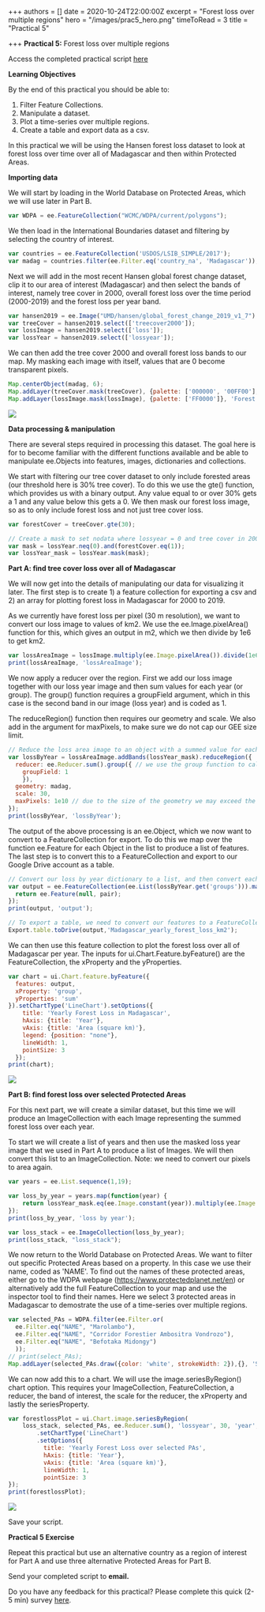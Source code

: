 +++
authors = []
date = 2020-10-24T22:00:00Z
excerpt = "Forest loss over multiple regions"
hero = "/images/prac5_hero.png"
timeToRead = 3
title = "Practical 5"

+++
**Practical 5:** Forest loss over multiple regions

Access the completed practical script [here](https://code.earthengine.google.com/?scriptPath=users%2Fjdmwhite%2FOTS-GEE4EC%3APractical_5%2FForest_loss_over_multiple_regions)

**Learning Objectives**

By the end of this practical you should be able to:

1. Filter Feature Collections.
2. Manipulate a dataset.
3. Plot a time-series over multiple regions.
4. Create a table and export data as a csv.

In this practical we will be using the Hansen forest loss dataset to look at forest loss over time over all of Madagascar and then within Protected Areas.

**Importing data**

We will start by loading in the World Database on Protected Areas, which we will use later in Part B.

```js
var WDPA = ee.FeatureCollection("WCMC/WDPA/current/polygons");
```

We then load in the International Boundaries dataset and filtering by selecting the country of interest.

```js
var countries = ee.FeatureCollection('USDOS/LSIB_SIMPLE/2017');
var madag = countries.filter(ee.Filter.eq('country_na', 'Madagascar'));
```

Next we will add in the most recent Hansen global forest change dataset, clip it to our area of interest (Madagascar) and then select the bands of interest, namely tree cover in 2000, overall forest loss over the time period (2000-2019) and the forest loss per year band.

```js
var hansen2019 = ee.Image("UMD/hansen/global_forest_change_2019_v1_7").clip(madag);
var treeCover = hansen2019.select(['treecover2000']);
var lossImage = hansen2019.select(['loss']);
var lossYear = hansen2019.select(['lossyear']);
```

We can then add the tree cover 2000 and overall forest loss bands to our map. My masking each image with itself, values that are 0 become transparent pixels.

```js
Map.centerObject(madag, 6);
Map.addLayer(treeCover.mask(treeCover), {palette: ['000000', '00FF00'], min: 0, max: 100}, 'Forest Cover');
Map.addLayer(lossImage.mask(lossImage), {palette: ['FF0000']}, 'Forest Loss');
```

![](/images/prac5_cover.png)

**Data processing & manipulation**

There are several steps required in processing this dataset. The goal here is for to become familiar with the different functions available and be able to manipulate ee.Objects into features, images, dictionaries and collections.

We start with filtering our tree cover dataset to only include forested areas (our threshold here is 30% tree cover). To do this we use the gte() function, which provides us with a binary output. Any value equal to or over 30% gets a 1 and any value below this gets a 0. We then mask our forest loss image, so as to only include forest loss and not just tree cover loss.

```js
var forestCover = treeCover.gte(30);

// Create a mask to set nodata where lossyear = 0 and tree cover in 2000 < 30%; apply the mask
var mask = lossYear.neq(0).and(forestCover.eq(1));
var lossYear_mask = lossYear.mask(mask);
```

**Part A: find tree cover loss over all of Madagascar**

We will now get into the details of manipulating our data for visualizing it later. The first step is to create 1) a feature collection for exporting a csv and 2) an array for plotting forest loss in Madagascar for 2000 to 2019.

As we currently have forest loss per pixel (30 m resolution), we want to convert our loss image to values of km2. We use the ee.Image.pixelArea() function for this, which gives an output in m2, which we then divide by 1e6 to get km2.

```js
var lossAreaImage = lossImage.multiply(ee.Image.pixelArea()).divide(1e6);
print(lossAreaImage, 'lossAreaImage');
```

We now apply a reducer over the region. First we add our loss image together with our loss year image and then sum values for each year (or group). The group() function requires a groupField argument, which in this case is the second band in our image (loss year) and is coded as 1.

The reduceRegion() function then requires our geometry and scale. We also add in the argument for maxPixels, to make sure we do not cap our GEE size limit.

```js
// Reduce the loss area image to an object with a summed value for each year
var lossByYear = lossAreaImage.addBands(lossYear_mask).reduceRegion({
  reducer: ee.Reducer.sum().group({ // we use the group function to calculate sum per year, and select the groupField 1 to specify lossYear
    groupField: 1
    }),
  geometry: madag,
  scale: 30,
  maxPixels: 1e10 // due to the size of the geometry we may exceed the maxPixels allowed, so we increase this to a large value
});
print(lossByYear, 'lossByYear');
```

The output of the above processing is an ee.Object, which we now want to convert to a FeatureCollection for export. To do this we map over the function ee.Feature for each Object in the list to produce a list of features. The last step is to convert this to a FeatureCollection and export to our Google Drive account as a table.

```js
// Convert our loss by year dictionary to a list, and then convert each valye to a feature for output.
var output = ee.FeatureCollection(ee.List(lossByYear.get('groups'))).map(function(pair) {
  return ee.Feature(null, pair);
});
print(output, 'output');

// To export a table, we need to convert our features to a FeatureCollection
Export.table.toDrive(output,'Madagascar_yearly_forest_loss_km2');
```

We can then use this feature collection to plot the forest loss over all of Madagascar per year. The inputs for ui.Chart.Feature.byFeature() are the FeatureCollection, the xProperty and the yProperties.

```js
var chart = ui.Chart.feature.byFeature({
  features: output,
  xProperty: 'group',
  yProperties: 'sum'
}).setChartType('LineChart').setOptions({
    title: 'Yearly Forest Loss in Madagascar',
    hAxis: {title: 'Year'},
    vAxis: {title: 'Area (square km)'},
    legend: {position: "none"},
    lineWidth: 1,
    pointSize: 3
  });
print(chart);
```

![](/images/prac5_loss_full.png)

**Part B: find forest loss over selected Protected Areas**

For this next part, we will create a similar dataset, but this time we will produce an ImageCollection with each Image representing the summed forest loss over each year.

To start we will create a list of years and then use the masked loss year image that we used in Part A to produce a list of Images. We will then convert this list to an ImageCollection. Note: we need to convert our pixels to area again.

```js
var years = ee.List.sequence(1,19);

var loss_by_year = years.map(function(year) {
    return lossYear_mask.eq(ee.Image.constant(year)).multiply(ee.Image.pixelArea()).divide(1e6).set('year', year);
});
print(loss_by_year, 'loss by year');

var loss_stack = ee.ImageCollection(loss_by_year);
print(loss_stack, "loss_stack");
```

We now return to the World Database on Protected Areas. We want to filter out specific Protected Areas based on a property. In this case we use their name, coded as 'NAME'. To find out the names of these protected areas, either go to the WDPA webpage (https://www.protectedplanet.net/en) or alternatively add the full FeatureCollection to your map and use the inspector tool to find their names. Here we select 3 protected areas in Madagascar to demostrate the use of a time-series over multiple regions.

```js
var selected_PAs = WDPA.filter(ee.Filter.or(
  ee.Filter.eq("NAME", "Marolambo"),
  ee.Filter.eq("NAME", "Corridor Forestier Ambositra Vondrozo"),
  ee.Filter.eq("NAME", "Befotaka Midongy")
  ));
// print(select_PAs);
Map.addLayer(selected_PAs.draw({color: 'white', strokeWidth: 2}),{}, 'Selected PAs');
```

We can now add this to a chart. We will use the image.seriesByRegion() chart option. This requires your ImageCollection, FeatureCollection, a reducer, the band of interest, the scale for the reducer, the xProperty and lastly the seriesProperty.

```js
var forestlossPlot = ui.Chart.image.seriesByRegion(
    loss_stack, selected_PAs, ee.Reducer.sum(), 'lossyear', 30, 'year', 'NAME')
        .setChartType('LineChart')
        .setOptions({
          title: 'Yearly Forest Loss over selected PAs',
          hAxis: {title: 'Year'},
          vAxis: {title: 'Area (square km)'},
          lineWidth: 1,
          pointSize: 3
});
print(forestlossPlot);
```

![](/images/prac5_loss_pas.png)

Save your script.

**Practical 5 Exercise**

Repeat this practical but use an alternative country as a region of interest for Part A and use three alternative Protected Areas for Part B.

Send your completed script to **email.**

Do you have any feedback for this practical? Please complete this quick (2-5 min) survey [here](https://forms.gle/hT11ReQpvG2oLDxF7).